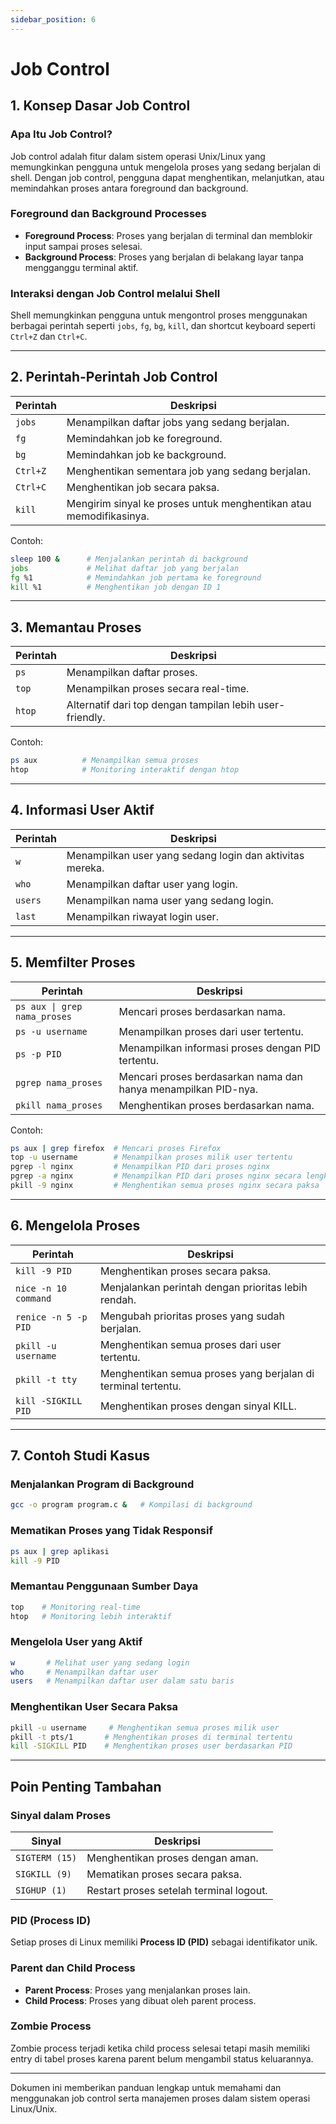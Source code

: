 ```yaml
---
sidebar_position: 6
---
```


# Job Control

## 1. Konsep Dasar Job Control
### Apa Itu Job Control?
Job control adalah fitur dalam sistem operasi Unix/Linux yang memungkinkan pengguna untuk mengelola proses yang sedang berjalan di shell. Dengan job control, pengguna dapat menghentikan, melanjutkan, atau memindahkan proses antara foreground dan background.

### Foreground dan Background Processes
- **Foreground Process**: Proses yang berjalan di terminal dan memblokir input sampai proses selesai.
- **Background Process**: Proses yang berjalan di belakang layar tanpa mengganggu terminal aktif.

### Interaksi dengan Job Control melalui Shell
Shell memungkinkan pengguna untuk mengontrol proses menggunakan berbagai perintah seperti `jobs`, `fg`, `bg`, `kill`, dan shortcut keyboard seperti `Ctrl+Z` dan `Ctrl+C`.

---

## 2. Perintah-Perintah Job Control
| Perintah | Deskripsi |
|----------|------------|
| `jobs` | Menampilkan daftar jobs yang sedang berjalan. |
| `fg` | Memindahkan job ke foreground. |
| `bg` | Memindahkan job ke background. |
| `Ctrl+Z` | Menghentikan sementara job yang sedang berjalan. |
| `Ctrl+C` | Menghentikan job secara paksa. |
| `kill` | Mengirim sinyal ke proses untuk menghentikan atau memodifikasinya. |

Contoh:
```bash
sleep 100 &      # Menjalankan perintah di background
jobs             # Melihat daftar job yang berjalan
fg %1            # Memindahkan job pertama ke foreground
kill %1          # Menghentikan job dengan ID 1
```

---

## 3. Memantau Proses
| Perintah | Deskripsi |
|----------|------------|
| `ps` | Menampilkan daftar proses. |
| `top` | Menampilkan proses secara real-time. |
| `htop` | Alternatif dari top dengan tampilan lebih user-friendly. |

Contoh:
```bash
ps aux          # Menampilkan semua proses
htop            # Monitoring interaktif dengan htop
```

---

## 4. Informasi User Aktif
| Perintah | Deskripsi |
|----------|------------|
| `w` | Menampilkan user yang sedang login dan aktivitas mereka. |
| `who` | Menampilkan daftar user yang login. |
| `users` | Menampilkan nama user yang sedang login. |
| `last` | Menampilkan riwayat login user. |

---

## 5. Memfilter Proses
| Perintah | Deskripsi |
|----------|------------|
| `ps aux \| grep nama_proses` | Mencari proses berdasarkan nama. |
| `ps -u username` | Menampilkan proses dari user tertentu. |
| `ps -p PID` | Menampilkan informasi proses dengan PID tertentu. |
| `pgrep nama_proses` | Mencari proses berdasarkan nama dan hanya menampilkan PID-nya. |
| `pkill nama_proses` | Menghentikan proses berdasarkan nama. |

Contoh:
```bash
ps aux | grep firefox  # Mencari proses Firefox
top -u username        # Menampilkan proses milik user tertentu
pgrep -l nginx         # Menampilkan PID dari proses nginx
pgrep -a nginx         # Menampilkan PID dari proses nginx secara lengkap
pkill -9 nginx         # Menghentikan semua proses nginx secara paksa
```

---

## 6. Mengelola Proses
| Perintah | Deskripsi |
|----------|------------|
| `kill -9 PID` | Menghentikan proses secara paksa. |
| `nice -n 10 command` | Menjalankan perintah dengan prioritas lebih rendah. |
| `renice -n 5 -p PID` | Mengubah prioritas proses yang sudah berjalan. |
| `pkill -u username` | Menghentikan semua proses dari user tertentu. |
| `pkill -t tty` | Menghentikan semua proses yang berjalan di terminal tertentu. |
| `kill -SIGKILL PID` | Menghentikan proses dengan sinyal KILL. |

---

## 7. Contoh Studi Kasus
### Menjalankan Program di Background
```bash
gcc -o program program.c &   # Kompilasi di background
```

### Mematikan Proses yang Tidak Responsif
```bash
ps aux | grep aplikasi
kill -9 PID
```

### Memantau Penggunaan Sumber Daya
```bash
top    # Monitoring real-time
htop   # Monitoring lebih interaktif
```

### Mengelola User yang Aktif
```bash
w       # Melihat user yang sedang login
who     # Menampilkan daftar user
users   # Menampilkan daftar user dalam satu baris
```

### Menghentikan User Secara Paksa
```bash
pkill -u username     # Menghentikan semua proses milik user
pkill -t pts/1       # Menghentikan proses di terminal tertentu
kill -SIGKILL PID    # Menghentikan proses user berdasarkan PID
```

---

## Poin Penting Tambahan
### Sinyal dalam Proses
| Sinyal | Deskripsi |
|--------|------------|
| `SIGTERM (15)` | Menghentikan proses dengan aman. |
| `SIGKILL (9)` | Mematikan proses secara paksa. |
| `SIGHUP (1)` | Restart proses setelah terminal logout. |

### PID (Process ID)
Setiap proses di Linux memiliki **Process ID (PID)** sebagai identifikator unik.

### Parent dan Child Process
- **Parent Process**: Proses yang menjalankan proses lain.
- **Child Process**: Proses yang dibuat oleh parent process.

### Zombie Process
Zombie process terjadi ketika child process selesai tetapi masih memiliki entry di tabel proses karena parent belum mengambil status keluarannya.

---

Dokumen ini memberikan panduan lengkap untuk memahami dan menggunakan job control serta manajemen proses dalam sistem operasi Linux/Unix.